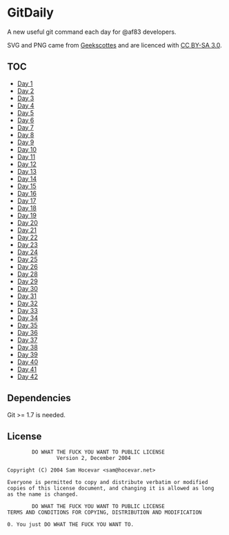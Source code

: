 # GitDaily

A new useful git command each day for @af83 developers.

SVG and PNG came from [Geekscottes](http://www.nojhan.net/geekscottes/) and are licenced with [CC BY-SA 3.0](http://creativecommons.org/licenses/by-sa/3.0/).

## TOC

* [Day 1](day1.md)
* [Day 2](day2.md)
* [Day 3](day3.md)
* [Day 4](day4.md)
* [Day 5](day5.md)
* [Day 6](day6.md)
* [Day 7](day7.md)
* [Day 8](day8.md)
* [Day 9](day9.md)
* [Day 10](day10.md)
* [Day 11](day11.md)
* [Day 12](day12.md)
* [Day 13](day13.md)
* [Day 14](day14.md)
* [Day 15](day15.md)
* [Day 16](day16.md)
* [Day 17](day17.md)
* [Day 18](day18.md)
* [Day 19](day19.md)
* [Day 20](day20.md)
* [Day 21](day21.md)
* [Day 22](day22.md)
* [Day 23](day23.md)
* [Day 24](day24.md)
* [Day 25](day25.md)
* [Day 26](day26.md)
* [Day 28](day28.md)
* [Day 29](day29.md)
* [Day 30](day30.md)
* [Day 31](day31.md)
* [Day 32](day32.md)
* [Day 33](day33.md)
* [Day 34](day34.md)
* [Day 35](day35.md)
* [Day 36](day36.md)
* [Day 37](day37.md)
* [Day 38](day38.md)
* [Day 39](day39.md)
* [Day 40](day40.md)
* [Day 41](day41.md)
* [Day 42](day42.md)

## Dependencies

Git >= 1.7 is needed.



## License

            DO WHAT THE FUCK YOU WANT TO PUBLIC LICENSE
                    Version 2, December 2004

    Copyright (C) 2004 Sam Hocevar <sam@hocevar.net>

    Everyone is permitted to copy and distribute verbatim or modified
    copies of this license document, and changing it is allowed as long
    as the name is changed.

            DO WHAT THE FUCK YOU WANT TO PUBLIC LICENSE
    TERMS AND CONDITIONS FOR COPYING, DISTRIBUTION AND MODIFICATION

    0. You just DO WHAT THE FUCK YOU WANT TO.
